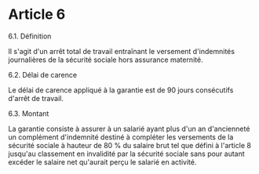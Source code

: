 # Article 6

6.1. Définition

Il s'agit d'un arrêt total de travail entraînant le versement d'indemnités journalières de la sécurité sociale hors assurance maternité.

6.2. Délai de carence

Le délai de carence appliqué à la garantie est de 90 jours consécutifs d'arrêt de travail.

6.3. Montant

La garantie consiste à assurer à un salarié ayant plus d'un an d'ancienneté un complément d'indemnité destiné à compléter les versements de la sécurité sociale à hauteur de 80 % du salaire brut tel que défini à l'article 8 jusqu'au classement en invalidité par la sécurité sociale sans pour autant excéder le salaire net qu'aurait perçu le salarié en activité.

